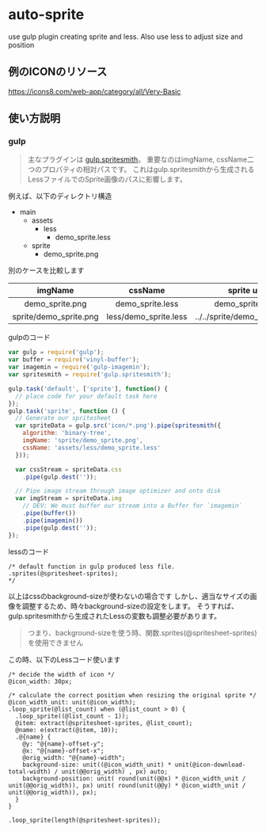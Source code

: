 # auto-sprite
use gulp plugin creating sprite and less. Also use less to adjust size and position

例のICONのリソース
---
https://icons8.com/web-app/category/all/Very-Basic

使い方説明
---
### gulp
> 主なプラグインは [gulp.spritesmith](https://github.com/twolfson/gulp.spritesmith)。
> 重要なのはimgName, cssName二つのプロパティの相対パスです。
> これはgulp.spritesmithから生成されるLessファイルでのSprite画像のパスに影響します。

例えば、以下のディレクトリ構造

* main
  * assets
    * less
      * demo_sprite.less
  * sprite
    * demo_sprite.png

別のケースを比較します

| imgName         | cssName           | sprite url  |
|:---------------:|:-----------------:|:-----------:|
| demo_sprite.png | demo_sprite.less  | demo_sprite.png |
| sprite/demo_sprite.png | less/demo_sprite.less  | ../../sprite/demo_sprite.png |


gulpのコード
```javascript
var gulp = require('gulp');
var buffer = require('vinyl-buffer');
var imagemin = require('gulp-imagemin');
var spritesmith = require('gulp.spritesmith');

gulp.task('default', ['sprite'], function() {
  // place code for your default task here
});
gulp.task('sprite', function () {
  // Generate our spritesheet
  var spriteData = gulp.src('icon/*.png').pipe(spritesmith({
    algorithm: 'binary-tree',
    imgName: 'sprite/demo_sprite.png',
    cssName: 'assets/less/demo_sprite.less'
  }));

  var cssStream = spriteData.css
    .pipe(gulp.dest(''));

  // Pipe image stream through image optimizer and onto disk
  var imgStream = spriteData.img
    // DEV: We must buffer our stream into a Buffer for `imagemin`
    .pipe(buffer())
    .pipe(imagemin())
    .pipe(gulp.dest(''));
});
```

lessのコード
```Less
/* default function in gulp produced less file.
.sprites(@spritesheet-sprites);
*/
```

以上はcssのbackground-sizeが使わないの場合です
しかし、適当なサイズの画像を調整するため、時々background-sizeの設定をします。
そうすれば、gulp.spritesmithから生成されたLessの変数も調整必要があります。
> つまり、background-sizeを使う時、関数.sprites(@spritesheet-sprites)を使用できません

この時、以下のLessコード使います
```LESS
/* decide the width of icon */ 
@icon_width: 30px;

/* calculate the correct position when resizing the original sprite */
@icon_width_unit: unit(@icon_width);
.loop_sprite(@list_count) when (@list_count > 0) {
  .loop_sprite((@list_count - 1));
  @item: extract(@spritesheet-sprites, @list_count);
  @name: e(extract(@item, 10));
  .@{name} {
    @y: "@{name}-offset-y";
    @x: "@{name}-offset-x";
    @orig_width: "@{name}-width";
    background-size: unit((@icon_width_unit) * unit(@icon-download-total-width) / unit(@@orig_width) , px) auto;
    background-position: unit( round(unit(@@x) * @icon_width_unit / unit(@@orig_width)), px) unit( round(unit(@@y) * @icon_width_unit / unit(@@orig_width)), px);
  }
}

.loop_sprite(length(@spritesheet-sprites));
```

